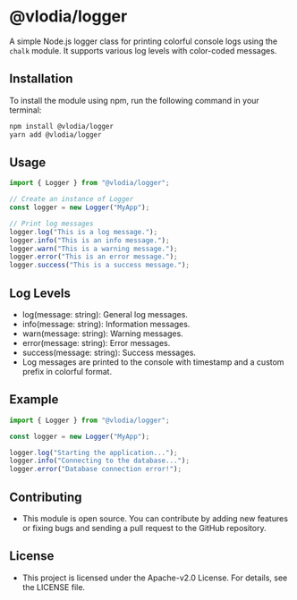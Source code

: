 # @vlodia/logger

A simple Node.js logger class for printing colorful console logs using the `chalk` module. It supports various log levels with color-coded messages.

## Installation

To install the module using npm, run the following command in your terminal:

```bash
npm install @vlodia/logger
yarn add @vlodia/logger
```
## Usage
```typescript
import { Logger } from "@vlodia/logger";

// Create an instance of Logger
const logger = new Logger("MyApp");

// Print log messages
logger.log("This is a log message.");
logger.info("This is an info message.");
logger.warn("This is a warning message.");
logger.error("This is an error message.");
logger.success("This is a success message.");
```
## Log Levels
* log(message: string): General log messages.
* info(message: string): Information messages.
* warn(message: string): Warning messages.
* error(message: string): Error messages.
* success(message: string): Success messages.
* Log messages are printed to the console with timestamp and a custom prefix in colorful format.

## Example
```typescript
import { Logger } from "@vlodia/logger";

const logger = new Logger("MyApp");

logger.log("Starting the application...");
logger.info("Connecting to the database...");
logger.error("Database connection error!");
```
## Contributing
* This module is open source. You can contribute by adding new features or fixing bugs and sending a pull request to the GitHub repository.

## License
* This project is licensed under the Apache-v2.0 License. For details, see the LICENSE file.
